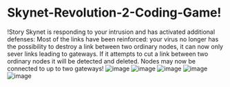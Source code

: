 # Skynet-Revolution-2-Coding-Game!
!Story
Skynet is responding to your intrusion and has activated additional defenses:
Most of the links have been reinforced: your virus no longer has the possibility to destroy a link between two ordinary nodes, it can now only sever links leading to gateways. If it attempts to cut a link between two ordinary nodes it will be detected and deleted.
Nodes may now be connected to up to two gateways!
![image](https://user-images.githubusercontent.com/44766255/132892377-86483729-d1bb-43bf-8147-522bf090e6f4.png)
![image](https://user-images.githubusercontent.com/44766255/132892419-fff61423-8738-4fc4-9040-ab411cc5bf07.png)
![image](https://user-images.githubusercontent.com/44766255/132892436-86ee6b78-5fb6-43a6-995d-08afbca7bdef.png)
![image](https://user-images.githubusercontent.com/44766255/132892449-31e8235a-57b4-4a07-91c7-3f28c0c725f0.png)
![image](https://user-images.githubusercontent.com/44766255/132892466-1f482f82-bdda-4880-b090-1cde7ef60322.png)

